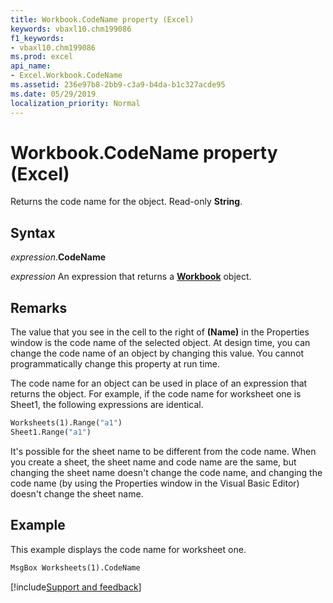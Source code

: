 ```yaml
---
title: Workbook.CodeName property (Excel)
keywords: vbaxl10.chm199086
f1_keywords:
- vbaxl10.chm199086
ms.prod: excel
api_name:
- Excel.Workbook.CodeName
ms.assetid: 236e97b8-2bb9-c3a9-b4da-b1c327acde95
ms.date: 05/29/2019
localization_priority: Normal
---
```



# Workbook.CodeName property (Excel)

Returns the code name for the object. Read-only **String**.


## Syntax

_expression_.**CodeName**

_expression_ An expression that returns a **[Workbook](Excel.Workbook.md)** object.


## Remarks

The value that you see in the cell to the right of **(Name)** in the Properties window is the code name of the selected object. At design time, you can change the code name of an object by changing this value. You cannot programmatically change this property at run time.

The code name for an object can be used in place of an expression that returns the object. For example, if the code name for worksheet one is Sheet1, the following expressions are identical.

```vb
Worksheets(1).Range("a1") 
Sheet1.Range("a1")
```

It's possible for the sheet name to be different from the code name. When you create a sheet, the sheet name and code name are the same, but changing the sheet name doesn't change the code name, and changing the code name (by using the  Properties window in the Visual Basic Editor) doesn't change the sheet name.


## Example

This example displays the code name for worksheet one.

```vb
MsgBox Worksheets(1).CodeName
```



[!include[Support and feedback](~/includes/feedback-boilerplate.md)]